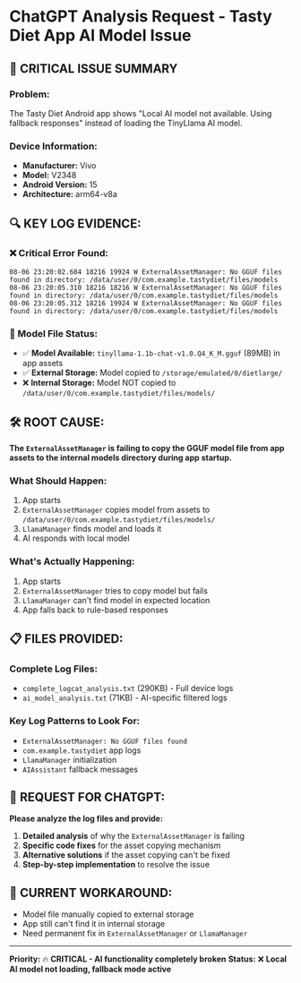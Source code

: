 # ChatGPT Analysis Request - Tasty Diet App AI Model Issue

## 🚨 **CRITICAL ISSUE SUMMARY**

### **Problem:**
The Tasty Diet Android app shows "Local AI model not available. Using fallback responses" instead of loading the TinyLlama AI model.

### **Device Information:**
- **Manufacturer:** Vivo
- **Model:** V2348
- **Android Version:** 15
- **Architecture:** arm64-v8a

## 🔍 **KEY LOG EVIDENCE:**

### **❌ Critical Error Found:**
```
08-06 23:20:02.684 18216 19924 W ExternalAssetManager: No GGUF files found in directory: /data/user/0/com.example.tastydiet/files/models
08-06 23:20:05.310 18216 18216 W ExternalAssetManager: No GGUF files found in directory: /data/user/0/com.example.tastydiet/files/models
08-06 23:20:05.312 18216 19924 W ExternalAssetManager: No GGUF files found in directory: /data/user/0/com.example.tastydiet/files/models
```

### **📁 Model File Status:**
- ✅ **Model Available:** `tinyllama-1.1b-chat-v1.0.Q4_K_M.gguf` (89MB) in app assets
- ✅ **External Storage:** Model copied to `/storage/emulated/0/dietlarge/`
- ❌ **Internal Storage:** Model NOT copied to `/data/user/0/com.example.tastydiet/files/models/`

## 🛠️ **ROOT CAUSE:**

**The `ExternalAssetManager` is failing to copy the GGUF model file from app assets to the internal models directory during app startup.**

### **What Should Happen:**
1. App starts
2. `ExternalAssetManager` copies model from assets to `/data/user/0/com.example.tastydiet/files/models/`
3. `LlamaManager` finds model and loads it
4. AI responds with local model

### **What's Actually Happening:**
1. App starts
2. `ExternalAssetManager` tries to copy model but fails
3. `LlamaManager` can't find model in expected location
4. App falls back to rule-based responses

## 📋 **FILES PROVIDED:**

### **Complete Log Files:**
- `complete_logcat_analysis.txt` (290KB) - Full device logs
- `ai_model_analysis.txt` (71KB) - AI-specific filtered logs

### **Key Log Patterns to Look For:**
- `ExternalAssetManager: No GGUF files found`
- `com.example.tastydiet` app logs
- `LlamaManager` initialization
- `AIAssistant` fallback messages

## 🎯 **REQUEST FOR CHATGPT:**

**Please analyze the log files and provide:**

1. **Detailed analysis** of why the `ExternalAssetManager` is failing
2. **Specific code fixes** for the asset copying mechanism
3. **Alternative solutions** if the asset copying can't be fixed
4. **Step-by-step implementation** to resolve the issue

## 🔧 **CURRENT WORKAROUND:**
- Model file manually copied to external storage
- App still can't find it in internal storage
- Need permanent fix in `ExternalAssetManager` or `LlamaManager`

---
**Priority:** 🔥 **CRITICAL - AI functionality completely broken**
**Status:** ❌ **Local AI model not loading, fallback mode active** 